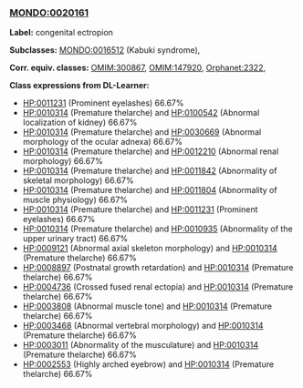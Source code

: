 
### [MONDO:0020161](http://purl.obolibrary.org/obo/MONDO_0020161)
**Label:** congenital ectropion

**Subclasses:** [MONDO:0016512](http://purl.obolibrary.org/obo/MONDO_0016512) (Kabuki syndrome), 

**Corr. equiv. classes:** [OMIM:300867](http://purl.obolibrary.org/obo/OMIM_300867), [OMIM:147920](http://purl.obolibrary.org/obo/OMIM_147920), [Orphanet:2322](http://www.orpha.net/ORDO/Orphanet_2322), 

**Class expressions from DL-Learner:**

- [HP:0011231](http://purl.obolibrary.org/obo/HP_0011231) (Prominent eyelashes) 66.67%
- [HP:0010314](http://purl.obolibrary.org/obo/HP_0010314) (Premature thelarche) and [HP:0100542](http://purl.obolibrary.org/obo/HP_0100542) (Abnormal localization of kidney) 66.67%
- [HP:0010314](http://purl.obolibrary.org/obo/HP_0010314) (Premature thelarche) and [HP:0030669](http://purl.obolibrary.org/obo/HP_0030669) (Abnormal morphology of the ocular adnexa) 66.67%
- [HP:0010314](http://purl.obolibrary.org/obo/HP_0010314) (Premature thelarche) and [HP:0012210](http://purl.obolibrary.org/obo/HP_0012210) (Abnormal renal morphology) 66.67%
- [HP:0010314](http://purl.obolibrary.org/obo/HP_0010314) (Premature thelarche) and [HP:0011842](http://purl.obolibrary.org/obo/HP_0011842) (Abnormality of skeletal morphology) 66.67%
- [HP:0010314](http://purl.obolibrary.org/obo/HP_0010314) (Premature thelarche) and [HP:0011804](http://purl.obolibrary.org/obo/HP_0011804) (Abnormality of muscle physiology) 66.67%
- [HP:0010314](http://purl.obolibrary.org/obo/HP_0010314) (Premature thelarche) and [HP:0011231](http://purl.obolibrary.org/obo/HP_0011231) (Prominent eyelashes) 66.67%
- [HP:0010314](http://purl.obolibrary.org/obo/HP_0010314) (Premature thelarche) and [HP:0010935](http://purl.obolibrary.org/obo/HP_0010935) (Abnormality of the upper urinary tract) 66.67%
- [HP:0009121](http://purl.obolibrary.org/obo/HP_0009121) (Abnormal axial skeleton morphology) and [HP:0010314](http://purl.obolibrary.org/obo/HP_0010314) (Premature thelarche) 66.67%
- [HP:0008897](http://purl.obolibrary.org/obo/HP_0008897) (Postnatal growth retardation) and [HP:0010314](http://purl.obolibrary.org/obo/HP_0010314) (Premature thelarche) 66.67%
- [HP:0004736](http://purl.obolibrary.org/obo/HP_0004736) (Crossed fused renal ectopia) and [HP:0010314](http://purl.obolibrary.org/obo/HP_0010314) (Premature thelarche) 66.67%
- [HP:0003808](http://purl.obolibrary.org/obo/HP_0003808) (Abnormal muscle tone) and [HP:0010314](http://purl.obolibrary.org/obo/HP_0010314) (Premature thelarche) 66.67%
- [HP:0003468](http://purl.obolibrary.org/obo/HP_0003468) (Abnormal vertebral morphology) and [HP:0010314](http://purl.obolibrary.org/obo/HP_0010314) (Premature thelarche) 66.67%
- [HP:0003011](http://purl.obolibrary.org/obo/HP_0003011) (Abnormality of the musculature) and [HP:0010314](http://purl.obolibrary.org/obo/HP_0010314) (Premature thelarche) 66.67%
- [HP:0002553](http://purl.obolibrary.org/obo/HP_0002553) (Highly arched eyebrow) and [HP:0010314](http://purl.obolibrary.org/obo/HP_0010314) (Premature thelarche) 66.67%


